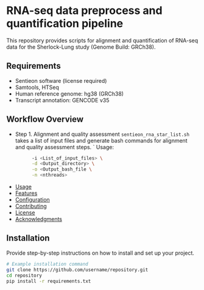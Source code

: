 # RNA-seq data preprocess and quantification pipeline

This repository provides scripts for alignment and quantification of RNA-seq data for the Sherlock-Lung study (Genome Build: GRCh38).

## Requirements  
- Sentieon software (license required)
- Samtools, HTSeq
- Human reference genome: hg38 (GRCh38)
- Transcript annotation: GENCODE v35

## Workflow Overview
- Step 1. Alignment and quality assessment
  `sentieon_rna_star_list.sh` takes a list of input files and generate bash commands for alignment and quality assessment steps.
  ` Usage:
  ```sh ~/scripts/sentieon_rna_star_list.sh \
        -i <List_of_input_files> \
        -d <Output_directory> \
        -o <Output_bash_file \
        -n <nthreads>
  
- [Usage](#usage)  
- [Features](#features)  
- [Configuration](#configuration)  
- [Contributing](#contributing)  
- [License](#license)  
- [Acknowledgments](#acknowledgments)  

## Installation  
Provide step-by-step instructions on how to install and set up your project.  

```bash
# Example installation command
git clone https://github.com/username/repository.git
cd repository
pip install -r requirements.txt
